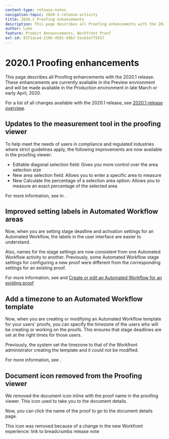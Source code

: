 ```yaml
---
content-type: release-notes
navigation-topic: 2020-1-release-activity
title: 2020.1 Proofing enhancements
description: This page describes all Proofing enhancements with the 2020.1 release. These enhancements are currently available in the Preview environment and will be made available in the Production environment in late March or early April, 2020.
author: Luke
feature: Product Announcements, Workfront Proof
exl-id: 8371aca4-218b-4501-9db2-5acb1e775917
---
```

# 2020.1 Proofing enhancements

This page describes all Proofing enhancements with the 2020.1 release. These enhancements are currently available in the Preview environment and will be made available in the Production environment in late March or early April, 2020.

For a list of all changes available with the 2020.1 release, see [2020.1 release overview](../../../product-announcements/product-releases/2020.1-release-activity/2020.1-release-overview.md).

## Updates to the measurement tool in the proofing viewer

To help meet the needs of users in compliance and regulated industries where strict guidelines apply, the following improvements are now available in the proofing viewer:

* Editable diagonal selection field: Gives you more control over the area selection size
* New area selection field: Allows you to enter a specific area to measure
* New Calculate the percentage of a selection area option: Allows you to measure an exact percentage of the selected area

For more information, see in .

## Improved setting labels in Automated Workflow areas

Now, when you are setting stage deadline and activation settings for an Automated Workflow, the labels in the user interface are easier to understand.

Also, names for the stage settings are now consistent from one Automated Workflow activity to another. Previously, some Automated Workflow stage settings for configuring a new proof were different from the corresponding settings for an existing proof.

For more information, see and [Create or edit an Automated Workflow for an existing proof](../../../review-and-approve-work/proofing/managing-proofs-within-workfront/create-edit-automated-workflow-existing-proof.md)

## Add a timezone to an Automated Workflow template

Now, when you are creating or modifying an Automated Workflow template for your users' proofs, you can specify the timezone of the users who will be creating or working on the proofs. This ensures that stage deadlines are set at the right times for those users.

Previously, the system set the timezone to that of the Workfront administrator creating the template and it could not be modified.

For more information, see .

## Document icon removed from the Proofing viewer

We removed the document icon inline with the proof name in the proofing viewer. This icon used to take you to the document details.

Now, you can click the name of the proof to go to the document details page.

This icon was removed because of a change in the new Workfront experience: link to breadcrumbs release note
